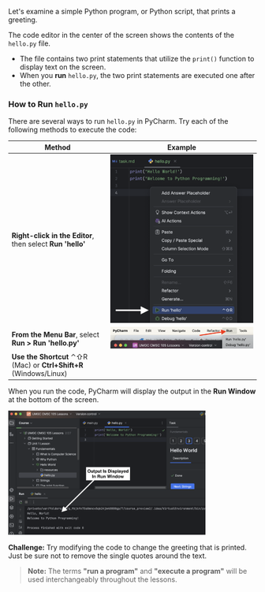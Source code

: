 Let's examine a simple Python program, or Python script, that prints a greeting.

The code editor in the center of the screen shows the contents of the `hello.py` file.

- The file contains two print statements that utilize the `print()` function to display text on the screen.
- When you **run** `hello.py`, the two print statements are executed one after the other.

### How to Run `hello.py`

There are several ways to run `hello.py` in PyCharm. Try each of the following methods to execute the code:

| **Method**                                      | **Example**                                                             |
|-------------------------------------------------|-------------------------------------------------------------------------|
| **Right-click in the Editor**, then select **Run 'hello'**  | <img src="../resources/run.png" alt="run hello.py from context window"> |
| **From the Menu Bar**, select **Run > Run 'hello.py'**      | <img src="../resources/run3.png" alt="run hello.py from menu bar">      |
| **Use the Shortcut** ⌃⇧R (Mac) or **Ctrl+Shift+R** (Windows/Linux) |                                                                         |

When you run the code, PyCharm will display the output in the **Run Window** at the bottom of the screen.

<img src="../resources/output.png" alt="Run window displays the program output" width="400px">

**Challenge:** Try modifying the code to change the greeting that is printed. Just be sure not to remove the single quotes around the text.

> **Note:** The terms **"run a program"** and **"execute a program"** will be used interchangeably throughout the lessons.
